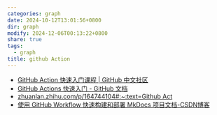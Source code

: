 ```yaml
---
categories: graph
date: 2024-10-12T13:01:56+0800
dir: graph
modify: 2024-12-06T00:13:22+0800
share: true
tags:
  - graph
title: github Action
---
```


- [GitHub Action 快速入门课程 | GitHub 中文社区](https://www.github-zh.com/getting-started/hello-github-actions)
- [GitHub Actions 快速入门 - GitHub 文档](https://docs.github.com/zh/actions/writing-workflows/quickstart)
- [zhuanlan.zhihu.com/p/164744104#:\~:text=Github Act](https://zhuanlan.zhihu.com/p/164744104#:~:text=Github%20Act)
- [使用 GitHub Workflow 快速构建和部署 MkDocs 项目文档-CSDN博客](https://blog.csdn.net/li_yatao/article/details/141035509#:~:text=%E9%80%9A%E8%BF%87%E7%BC%96%E5%86%99%20Workf)